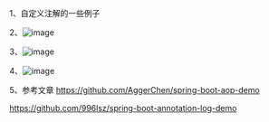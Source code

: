 1、自定义注解的一些例子

2、![image](https://github.com/user-attachments/assets/d85a2f65-e0e8-4aaa-8459-e3cd8ca40f30)

3、![image](https://github.com/user-attachments/assets/5bdd55d0-f9b1-4327-bc89-79ee8846d0ed)

4、![image](https://github.com/user-attachments/assets/2df449fc-0bce-4600-b277-b5e6e1f7f0dd)

5、参考文章
https://github.com/AggerChen/spring-boot-aop-demo

https://github.com/996lsz/spring-boot-annotation-log-demo


